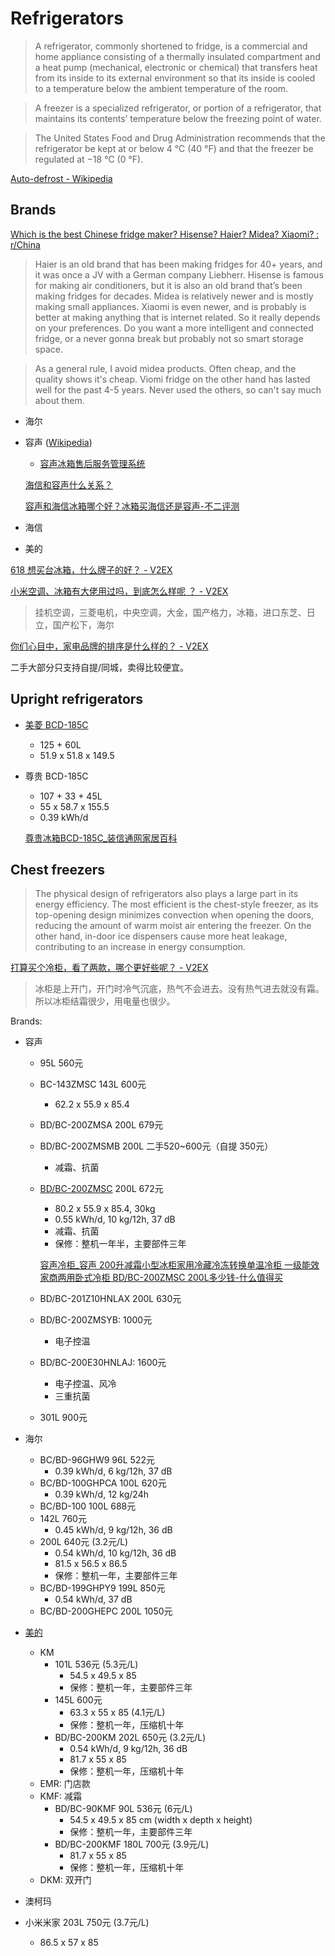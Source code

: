 # Refrigerators
> A refrigerator, commonly shortened to fridge, is a commercial and home appliance consisting of a thermally insulated compartment and a heat pump (mechanical, electronic or chemical) that transfers heat from its inside to its external environment so that its inside is cooled to a temperature below the ambient temperature of the room.

> A freezer is a specialized refrigerator, or portion of a refrigerator, that maintains its contents’ temperature below the freezing point of water.

> The United States Food and Drug Administration recommends that the refrigerator be kept at or below 4 °C (40 °F) and that the freezer be regulated at −18 °C (0 °F).

[Auto-defrost - Wikipedia](https://en.wikipedia.org/wiki/Auto-defrost)

## Brands
[Which is the best Chinese fridge maker? Hisense? Haier? Midea? Xiaomi? : r/China](https://www.reddit.com/r/China/comments/1cfsw2u/which_is_the_best_chinese_fridge_maker_hisense/)
> Haier is an old brand that has been making fridges for 40+ years, and it was once a JV with a German company Liebherr. Hisense is famous for making air conditioners, but it is also an old brand that’s been making fridges for decades. Midea is relatively newer and is mostly making small appliances. Xiaomi is even newer, and is probably is better at making anything that is internet related. So it really depends on your preferences. Do you want a more intelligent and connected fridge, or a never gonna break but probably not so smart storage space.

> As a general rule, I avoid midea products. Often cheap, and the quality shows it's cheap. Viomi fridge on the other hand has lasted well for the past 4-5 years. Never used the others, so can't say much about them.

- 海尔
- 容声 ([Wikipedia](https://zh.wikipedia.org/zh-cn/%E5%AE%B9%E5%A3%B0))
  - [容声冰箱售后服务管理系统](https://ronshen.hisense.com/_admin_manage/login)

  [海信和容声什么关系？](https://www.zhihu.com/tardis/zm/ans/1785031270)

  [容声和海信冰箱哪个好？冰箱买海信还是容声-不二评测](http://www.buerpingce.com/8434.html)
- 海信
- 美的

[618 想买台冰箱，什么牌子的好？ - V2EX](https://v2ex.com/t/568145)

[小米空调、冰箱有大佬用过吗，到底怎么样呢 ？ - V2EX](https://v2ex.com/t/745234)
> 挂机空调，三菱电机，中央空调，大金，国产格力，冰箱，进口东芝、日立，国产松下，海尔

[你们心目中，家电品牌的排序是什么样的？ - V2EX](https://global.v2ex.co/t/1124918)

二手大部分只支持自提/同城，卖得比较便宜。

## Upright refrigerators
- [美菱 BCD-185C](https://baike.baidu.com/item/%E7%BE%8E%E8%8F%B1BCD-185C/2477029)
  - 125 + 60L
  - 51.9 x 51.8 x 149.5
- 尊贵 BCD-185C
  - 107 + 33 + 45L
  - 55 x 58.7 x 155.5
  - 0.39 kWh/d

  [尊贵冰箱BCD-185C\_装信通网家居百科](https://jjbk.zx123.cn/pic/116808.html)

## Chest freezers
> The physical design of refrigerators also plays a large part in its energy efficiency. The most efficient is the chest-style freezer, as its top-opening design minimizes convection when opening the doors, reducing the amount of warm moist air entering the freezer. On the other hand, in-door ice dispensers cause more heat leakage, contributing to an increase in energy consumption.

[打算买个冷柜，看了两款，哪个更好些呢？ - V2EX](https://www.v2ex.com/t/861483)
> 冰柜是上开门，开门时冷气沉底，热气不会进去。没有热气进去就没有霜。所以冰柜结霜很少，用电量也很少。

Brands:
- 容声
  - 95L 560元
  - BC-143ZMSC 143L 600元
    - 62.2 x 55.9 x 85.4
  - BD/BC-200ZMSA 200L 679元
  - BD/BC-200ZMSMB 200L 二手520~600元（自提 350元）
    - 减霜、抗菌
  - [BD/BC-200ZMSC](https://item.jd.com/10143759601787.html) 200L 672元
    - 80.2 x 55.9 x 85.4, 30kg
    - 0.55 kWh/d, 10 kg/12h, 37 dB
    - 减霜、抗菌
    - 保修：整机一年半，主要部件三年

    [容声冷柜\_容声 200升减霜小型冰柜家用冷藏冷冻转换单温冷柜 一级能效家商两用卧式冷柜 BD/BC-200ZMSC 200L多少钱-什么值得买](https://m.smzdm.com/p/152885279/)
  - BD/BC-201Z10HNLAX 200L 630元
  - BD/BC-200ZMSYB: 1000元
    - 电子控温
  - BD/BC-200E30HNLAJ: 1600元
    - 电子控温、风冷
    - 三重抗菌
  - 301L 900元

- 海尔
  - BC/BD-96GHW9 96L 522元
    - 0.39 kWh/d, 6 kg/12h, 37 dB
  - BC/BD-100GHPCA 100L 620元
    - 0.39 kWh/d, 12 kg/24h
  - BC/BD-100 100L 688元
  - 142L 760元
    - 0.45 kWh/d, 9 kg/12h, 36 dB
  - 200L 640元 (3.2元/L)
    - 0.54 kWh/d, 10 kg/12h, 36 dB
    - 81.5 x 56.5 x 86.5
    - 保修：整机一年，主要部件三年
  - BC/BD-199GHPY9 199L 850元
    - 0.54 kWh/d, 37 dB
  - BC/BD-200GHEPC 200L 1050元

- [美的](https://www.midea.cn/s/search/search.html?category_id=10014)
  - KM
    - 101L 536元 (5.3元/L)
      - 54.5 x 49.5 x 85
      - 保修：整机一年，主要部件三年
    - 145L 600元
      - 63.3 x 55 x 85 (4.1元/L)
      - 保修：整机一年，压缩机十年
    - BD/BC-200KM 202L 650元 (3.2元/L)
      - 0.54 kWh/d, 9 kg/12h, 36 dB
      - 81.7 x 55 x 85
      - 保修：整机一年，压缩机十年
  - EMR: 门店款
  - KMF: 减霜
    - BD/BC-90KMF 90L 536元 (6元/L)
      - 54.5 x 49.5 x 85 cm (width x depth x height)
      - 保修：整机一年，主要部件三年
    - BD/BC-200KMF 180L 700元 (3.9元/L)
      - 81.7 x 55 x 85
      - 保修：整机一年，压缩机十年
  - DKM: 双开门

- 澳柯玛

- 小米米家 203L 750元 (3.7元/L)
  - 86.5 x 57 x 85

